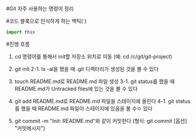 #Git 자주 사용하는 명령어 정리



#코드 블록으로 인식하게 하는 백틱(`)
```python
import this
```


#진행 흐름

1. cd 명령어를 통해서 init할 저장소 위치로 이동
(예: cd /c/git/git-project)

2. git init
2-1. ls -al을 했을 때 .git 디렉터리가 생성된 것을 볼 수 있다

3. touch README.md로 README.md 파일 생성
3-1. git status를 했을 때 README.md가 Untracked files에 있는 것을 볼 수 있다

4. git add README.md로 README.md 파일을 스테이지에 올린다
4-1. git status를 했을 때 README.md 파일이 스테이지에 있음을 볼 수ㅇ 있다

5. git commit -m "Init: README.md"와 같이 커밋한다
(형식: git commit [옵션] "커밋메시지")


